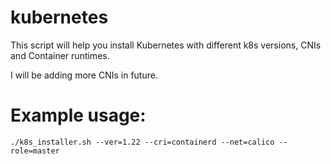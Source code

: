 # kubernetes
This script will help you install Kubernetes with different k8s versions, CNIs and Container runtimes.

I will be adding more CNIs in future.

# Example usage:

```
./k8s_installer.sh --ver=1.22 --cri=containerd --net=calico --role=master

```
